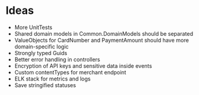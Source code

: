 # Ideas

- More UnitTests
- Shared domain models in Common.DomainModels should be separated
- ValueObjects for CardNumber and PaymentAmount should have more domain-specific logic
- Strongly typed Guids
- Better error handling in controllers
- Encryption of API keys and sensitive data inside events
- Custom contentTypes for merchant endpoint
- ELK stack for metrics and logs
- Save stringified statuses